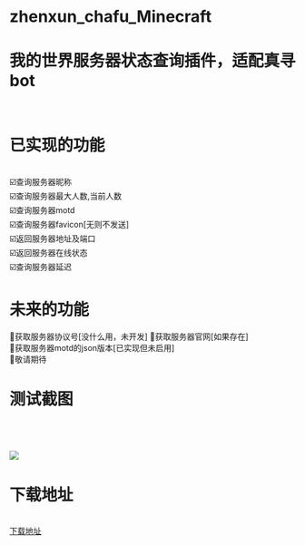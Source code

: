 # zhenxun_chafu_Minecraft
<h1>我的世界服务器状态查询插件，适配真寻bot</h1></br>
<h1>已实现的功能</h1></br>
☑️查询服务器昵称</br>
☑️查询服务器最大人数,当前人数</br>
☑️查询服务器motd</br>
☑️查询服务器favicon[无则不发送]</br>
☑️返回服务器地址及端口</br>
☑️返回服务器在线状态</br>
☑️查询服务器延迟</br>
<h1>未来的功能</h1>
🔳获取服务器协议号[没什么用，未开发]
🔳获取服务器官网[如果存在]</br>
🔳获取服务器motd的json版本[已实现但未启用]</br>
🔳敬请期待</br>
<h1>测试截图<h1></br>
<img src="https://user-images.githubusercontent.com/104612722/200799085-739149f2-533b-464c-97fd-2572858d201d.png"</br>
<h1>下载地址</h1></br>
<a href ="https://github.com/YiRanEL/zhenxun_chafu_Minecraft/releases">下载地址</a>
